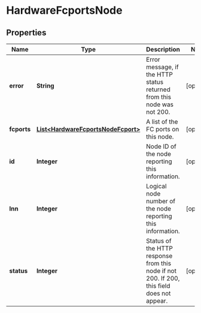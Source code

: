 
# HardwareFcportsNode

## Properties
Name | Type | Description | Notes
------------ | ------------- | ------------- | -------------
**error** | **String** | Error message, if the HTTP status returned from this node was not 200. |  [optional]
**fcports** | [**List&lt;HardwareFcportsNodeFcport&gt;**](HardwareFcportsNodeFcport.md) | A list of the FC ports on this node. |  [optional]
**id** | **Integer** | Node ID of the node reporting this information. |  [optional]
**lnn** | **Integer** | Logical node number of the node reporting this information. |  [optional]
**status** | **Integer** | Status of the HTTP response from this node if not 200.  If 200, this field does not appear. |  [optional]



